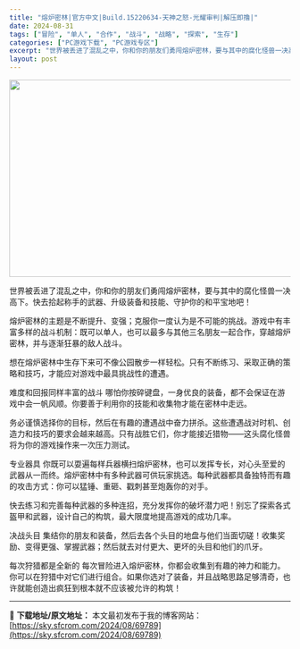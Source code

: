 ```yaml
---
title: "熔炉密林|官方中文|Build.15220634-天神之怒-光耀审判|解压即撸|"
date: 2024-08-31
tags: ["冒险", "单人", "合作", "战斗", "战略", "探索", "生存"]
categories: ["PC游戏下载", "PC游戏专区"]
excerpt: "世界被丢进了混乱之中，你和你的朋友们勇闯熔炉密林，要与其中的腐化怪兽一决高下。快去拾起称手的武器、升级装备和技能、守护你的和平宝地吧！ 熔炉密林的主题是不断提升、变强；克服你一度认为是不可能的挑战。游戏中有丰富多样的战斗机制：既可以单人，也可以最多与其他三名朋友一起合作，穿越熔炉密林，并与逐渐狂暴的&hellip;"
layout: post
---
```


<img class="aligncenter size-full wp-image-69791" src="https://sky.sfcrom.com/wp-content/uploads/2024/08/2024083106013976.webp" alt="" width="616" height="353" />

世界被丢进了混乱之中，你和你的朋友们勇闯熔炉密林，要与其中的腐化怪兽一决高下。快去拾起称手的武器、升级装备和技能、守护你的和平宝地吧！

熔炉密林的主题是不断提升、变强；克服你一度认为是不可能的挑战。游戏中有丰富多样的战斗机制：既可以单人，也可以最多与其他三名朋友一起合作，穿越熔炉密林，并与逐渐狂暴的敌人战斗。

想在熔炉密林中生存下来可不像公园散步一样轻松。只有不断练习、采取正确的策略和技巧，才能应对游戏中最具挑战性的遭遇。

难度和回报同样丰富的战斗
哪怕你按碎键盘，一身优良的装备，都不会保证在游戏中会一帆风顺。你要善于利用你的技能和收集物才能在密林中走远。

务必谨慎选择你的目标，然后在有趣的遭遇战中奋力拼杀。这些遭遇战对时机、创造力和技巧的要求会越来越高。只有战胜它们，你才能接近猎物——这头腐化怪兽将为你的游戏操作来一次压力测试。

专业器具
你既可以耍遍每样兵器横扫熔炉密林，也可以发挥专长，对心头至爱的武器从一而终。熔炉密林中有多种武器可供玩家挑选。每种武器都具备独特而有趣的攻击方式：你可以猛锤、重砸、戳刺甚至炮轰你的对手。

快去练习和完善每种武器的多种连招，充分发挥你的破坏潜力吧！别忘了探索各式盔甲和武器，设计自己的构筑，最大限度地提高游戏的成功几率。

决战头目
集结你的朋友和装备，然后去各个头目的地盘与他们当面切磋！收集奖励、变得更强、掌握武器；然后就去对付更大、更坏的头目和他们的爪牙。

每次狩猎都是全新的
每次冒险进入熔炉密林，你都会收集到有趣的神力和能力。你可以在狩猎中对它们进行组合。如果你选对了装备，并且战略思路足够清奇，也许就能创造出疯狂到根本就不应该被允许的构筑！

---
📖 **下载地址/原文地址：** 本文最初发布于我的博客网站：[https://sky.sfcrom.com/2024/08/69789](https://sky.sfcrom.com/2024/08/69789)
